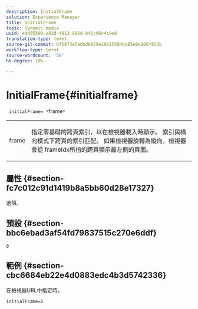 ```yaml
---
description: InitialFrame
solution: Experience Manager
title: InitialFrame
topic: Dynamic media
uuid: edd95500-a83d-4012-8850-b41c06c4c9e8
translation-type: tm+mt
source-git-commit: bf5873e5a6bdb859e19b15584ba85e9c106f853b
workflow-type: tm+mt
source-wordcount: '58'
ht-degree: 10%

---
```



# InitialFrame{#initialframe}

` initialFrame= *`frame`*`

<table id="table_06B5F795889E402FB6BCEA4D882E1422"> 
 <tbody> 
  <tr> 
   <td colname="col1"> <p> <span class="codeph"><span class="varname"> frame</span></span> </p> </td> 
   <td colname="col2"> <p> 指定零基礎的跨頁索引，以在檢視器載入時顯示。 索引與橫向模式下跨頁的索引匹配。 如果檢視器旋轉為縱向，檢視器會從<span class="codeph"> frameIdx</span>所指的跨頁顯示最左側的頁面。 </p> </td> 
  </tr> 
 </tbody> 
</table>

## 屬性 {#section-fc7c012c91d1419b8a5bb60d28e17327}

選填。

## 預設 {#section-bbc6ebad3af54fd79837515c270e6ddf}

`0`

## 範例 {#section-cbc6684eb22e4d0883edc4b3d5742336}

在檢視器URL中指定時。

```
initialFrame=2
```

